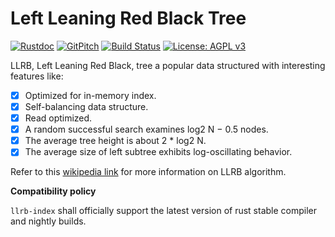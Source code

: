Left Leaning Red Black Tree
===========================

[![Rustdoc](https://img.shields.io/badge/rustdoc-hosted-blue.svg)](https://docs.rs/llbr-index)
[![GitPitch](https://gitpitch.com/assets/badge.svg)](https://gitpitch.com/bnclabs/llbr-index/master?grs=github)
[![Build Status](https://travis-ci.org/bnclabs/llbr-index.svg?branch=master)](https://travis-ci.org/bnclabs/llbr-index)
[![License: AGPL v3](https://img.shields.io/badge/License-AGPL%20v3-blue.svg)](https://www.gnu.org/licenses/agpl-3.0)

LLRB, Left Leaning Red Black, tree a popular data structured with
interesting features like:
* [x] Optimized for in-memory index.
* [x] Self-balancing data structure.
* [x] Read optimized.
* [x] A random successful search examines log2 N − 0.5 nodes.
* [x] The average tree height is about 2 * log2 N.
* [x] The average size of left subtree exhibits log-oscillating behavior.

Refer to this [wikipedia link] for more information on LLRB algorithm.

**Compatibility policy**

``llrb-index`` shall officially support the latest version of rust stable
compiler and nightly builds.

[wikipedia link]: https://en.wikipedia.org/wiki/Left-leaning_red%E2%80%93black_tree
